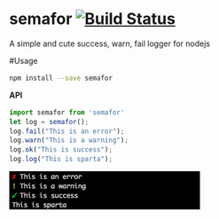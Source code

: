 # semafor [![Build Status](https://travis-ci.org/Urucas/semafor.svg)](https://travis-ci.org/Urucas/semafor)
A simple and cute success, warn, fail logger for nodejs

#Usage 
```bash
npm install --save semafor
```

**API**
```javascript
import semafor from 'semafor'
let log = semafor();
log.fail("This is an error");
log.warn("This is a warning");
log.ok("This is success");
log.log("This is sparta");
```

<img src="https://raw.githubusercontent.com/Urucas/semafor/master/screen.png" />
